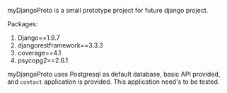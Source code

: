 myDjangoProto is a small prototype project for future django project.

Packages:

1. Django==1.9.7
2. djangorestframework==3.3.3
3. coverage==4.1
4. psycopg2==2.6.1

myDjangoProto uses Postgresql as default database, basic API provided, and `contact` application is provided. This application need's to be tested.
